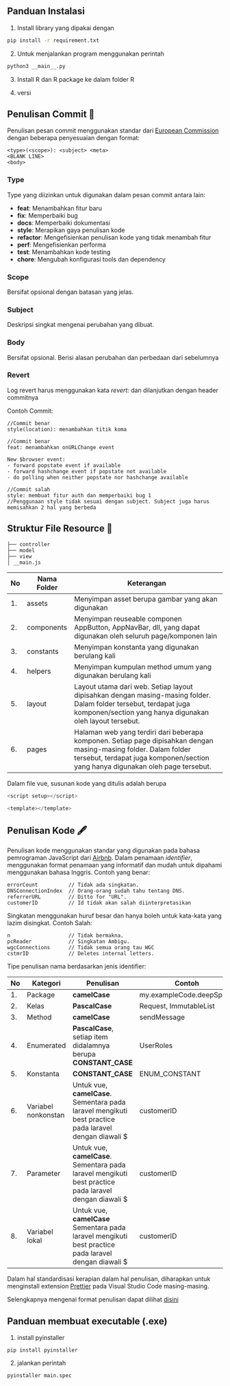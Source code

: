 ## Panduan Instalasi

1. Install library yang dipakai dengan

```bash
pip install -r requirement.txt
```

2. Untuk menjalankan program menggunakan perintah

```bash
python3 __main__.py
```

3. Install R dan R package ke dalam folder R

4. versi

## Penulisan Commit 💬

Penulisan pesan commit menggunakan standar dari [European Commission](https://ec.europa.eu/component-library/v1.15.0/eu/docs/conventions/git/) dengan beberapa penyesuaian dengan format:

```
<type>(<scope>): <subject> <meta>
<BLANK LINE>
<body>
```

### Type

Type yang diizinkan untuk digunakan dalam pesan commit antara lain:

- **feat**: Menambahkan fitur baru
- **fix**: Memperbaiki bug
- **docs**: Memperbaiki dokumentasi
- **style**: Merapikan gaya penulisan kode
- **refactor**: Mengefisienkan penulisan kode yang tidak menambah fitur
- **perf**: Mengefisienkan performa
- **test**: Menambahkan kode testing
- **chore**: Mengubah konfigurasi tools dan dependency

### Scope

Bersifat opsional dengan batasan yang jelas.

### Subject

Deskripsi singkat mengenai perubahan yang dibuat.

### Body

Bersifat opsional. Berisi alasan perubahan dan perbedaan dari sebelumnya

### Revert

Log revert harus menggunakan kata _revert:_ dan dilanjutkan dengan header commitnya

Contoh Commit:

```
//Commit benar
style(location): menambahkan titik koma
```

```
//Commit benar
feat: menambahkan onURLChange event

New $browser event:
- forward popstate event if available
- forward hashchange event if popstate not available
- do polling when neither popstate nor hashchange available
```

```
//Commit salah
style: membuat fitur auth dan memperbaiki bug 1
//Penggunaan style tidak sesuai dengan subject. Subject juga harus memisahkan 2 hal yang berbeda
```

## Struktur File Resource 📒

```
├── controller
├── model
├── view
│ __main.js
```

| No  | Nama Folder | Keterangan                                                                                                                                                                                          |
| --- | ----------- | --------------------------------------------------------------------------------------------------------------------------------------------------------------------------------------------------- |
| 1.  | assets      | Menyimpan asset berupa gambar yang akan digunakan                                                                                                                                                   |
| 2.  | components  | Menyimpan reuseable componen AppButton, AppNavBar, dll, yang dapat digunakan oleh seluruh page/komponen lain                                                                                        |
| 3.  | constants   | Menyimpan konstanta yang digunakan berulang kali                                                                                                                                                    |
| 4.  | helpers     | Menyimpan kumpulan method umum yang digunakan berulang kali                                                                                                                                         |
| 5.  | layout      | Layout utama dari web. Setiap layout dipisahkan dengan masing-masing folder. Dalam folder tersebut, terdapat juga komponen/section yang hanya digunakan oleh layout tersebut.                       |
| 6.  | pages       | Halaman web yang terdiri dari beberapa komponen. Setiap page dipisahkan dengan masing-masing folder. Dalam folder tersebut, terdapat juga komponen/section yang hanya digunakan oleh page tersebut. |

Dalam file vue, susunan kode yang ditulis adalah berupa

```js
<script setup></script>

<template></template>
```

## Penulisan Kode 🖋️

Penulisan kode menggunakan standar yang digunakan pada bahasa pemrograman JavaScript dari [Airbnb](https://github.com/airbnb/javascript?tab=readme-ov-file#naming-conventions). Dalam penamaan _identifier_, menggunakan format penamaan yang informatif dan mudah untuk dipahami menggunakan bahasa Inggris. Contoh yang benar:

```
errorCount          // Tidak ada singkatan.
DNSConnectionIndex  // Orang-orang sudah tahu tentang DNS.
referrerURL         // Ditto for "URL".
customerID          // Id tidak akan salah diinterpretasikan
```

Singkatan menggunakan huruf besar dan hanya boleh untuk kata-kata yang lazim disingkat.
Contoh Salah:

```
n                   // Tidak bermakna.
pcReader            // Singkatan Ambigu.
wgcConnections      // Tidak semua orang tau WGC
cstmrID             // Deletes internal letters.
```

Tipe penulisan nama berdasarkan jenis identifier:

| No  | Kategori            | Penulisan                                                                                              | Contoh                   |
| --- | ------------------- | ------------------------------------------------------------------------------------------------------ | ------------------------ |
| 1.  | Package             | **camelCase**                                                                                          | my.exampleCode.deepSpace |
| 2.  | Kelas               | **PascalCase**                                                                                         | Request, ImmutableList   |
| 3.  | Method              | **camelCase**                                                                                          | sendMessage              |
| 4.  | Enumerated          | **PascalCase**, setiap item didalamnya berupa **CONSTANT_CASE**                                        | UserRoles                |
| 5.  | Konstanta           | **CONSTANT_CASE**                                                                                      | ENUM_CONSTANT            |
| 6.  | Variabel nonkonstan | Untuk vue, **camelCase**. Sementara pada laravel mengikuti best practice pada laravel dengan diawali $ | customerID               |
| 7.  | Parameter           | Untuk vue, **camelCase**. Sementara pada laravel mengikuti best practice pada laravel dengan diawali $ | customerID               |
| 8.  | Variabel lokal      | Untuk vue, **camelCase** Sementara pada laravel mengikuti best practice pada laravel dengan diawali $  | customerID               |

Dalam hal standardisasi kerapian dalam hal penulisan, diharapkan untuk menginstall extension [Prettier](https://github.com/prettier/prettier) pada Visual Studio Code masing-masing.

Selengkapnya mengenai format penulisan dapat dilihat [disini](https://github.com/airbnb/javascript?tab=readme-ov-file#naming-conventions)

## Panduan membuat executable (.exe)

1. install pyinstaller

```
pip install pyinstaller
```

2. jalankan perintah

```
pyinstaller main.spec
```
